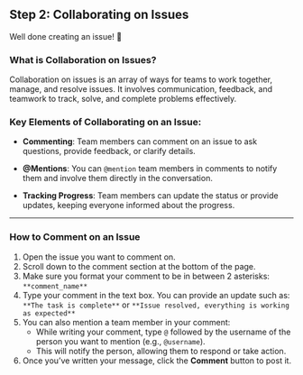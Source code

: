## Step 2: Collaborating on Issues

Well done creating an issue! :wave:

### What is Collaboration on Issues?

Collaboration on issues is an array of ways for teams to work together, manage, and resolve issues. It involves communication, feedback, and teamwork to track, solve, and complete problems effectively.

### Key Elements of Collaborating on an Issue:

- **Commenting**: Team members can comment on an issue to ask questions, provide feedback, or clarify details.

- **@Mentions**: You can `@mention` team members in comments to notify them and involve them directly in the conversation.

- **Tracking Progress**: Team members can update the status or provide updates, keeping everyone informed about the progress.

---

### How to Comment on an Issue

1. Open the issue you want to comment on.
2. Scroll down to the comment section at the bottom of the page.
3. Make sure you format your comment to be in between 2 asterisks: `**comment_name**`
4. Type your comment in the text box. You can provide an update such as:  
   `**The task is complete**` or `**Issue resolved, everything is working as expected**`
5. You can also mention a team member in your comment:
   - While writing your comment, type `@` followed by the username of the person you want to mention (e.g., `@username`).
   - This will notify the person, allowing them to respond or take action.
6. Once you’ve written your message, click the **Comment** button to post it.
